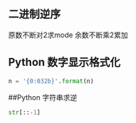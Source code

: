 ## 二进制逆序

原数不断对2求mode
余数不断乘2累加


## Python 数字显示格式化
```Python
n = '{0:032b}'.format(n)
```

##Python 字符串求逆
```Python
str[::-1]
```